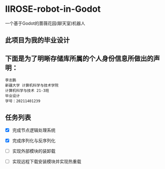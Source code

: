 # IIROSE-robot-in-Godot
一个基于Godot的蔷薇花园(聊天室)机器人
## 此项目为我的毕业设计
## 下面是为了明晰存储库所属的个人身份信息所做出的声明：
```GDScript
李志鹏
新疆大学 计算机科学与技术学院 
计算机科学与技术 21-3班
毕业设计
学号：20211401239
```
## 任务列表
- [x] 完成节点逻辑处理系统
- [x] 完成序列化与反序列化
- [ ] 实现外部模块的装卸载
- [ ] 实现远程下载安装模块并实现热重载


